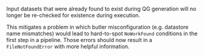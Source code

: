 Input datasets that were already found to exist during QG generation will no longer be re-checked for existence during execution.

This mitigates a problem in which butler misconfiguration (e.g. datastore name mismatches) would lead to hard-to-spot `NoWorkFound` conditions in the first step in a pipeline.  Those errors should now result in a `FileNotFoundError` with more helpful information.
